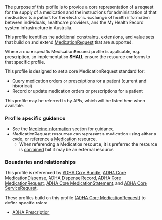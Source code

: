 The purpose of this profile is to provide a core representation of a request for the supply of a medication and the instructions for administration of that medication to a patient for the electronic exchange of health information between individuals, healthcare providers, and the My Health Record system infrastructure in Australia.

This profile identifies the additional constraints, extensions, and value sets that build on and extend [MedicationRequest](http://hl7.org/fhir/R4/medicationrequest.html) that are supported. 

Where a more specific MedicationRequest profile is applicable, e.g. prescription, an implementation **SHALL** ensure the resource conforms to that specific profile.

This profile is designed to set a core MedicationRequest standard for:
* Query medication orders or prescriptions for a patient (current and historical)
* Record or update medication orders or prescriptions for a patient

This profile may be referred to by APIs, which will be listed here when available.


### Profile specific guidance
- See the [Medicine information](guidance.html#medicine-information) section for guidance.
- MedicationRequest resources can represent a medication using either a code, or reference a [Medication](http://hl7.org/fhir/R4/medication.html) resource.
  - When referencing a Medication resource, it is preferred the resource is [contained](http://hl7.org/fhir/R4/references.html#contained) but it may be an external resource.


### Boundaries and relationships
This profile is referenced by 
[ADHA Core Bundle](StructureDefinition-dh-bundle-core-1.html), 
[ADHA Core MedicationDispense](StructureDefinition-dh-medicationdispense-core-1.html), 
[ADHA Dispense Record](StructureDefinition-dh-medicationdispense-disp-1.html), 
[ADHA Core MedicationRequest](StructureDefinition-dh-medicationrequest-core-1.html), 
[ADHA Core MedicationStatement](StructureDefinition-dh-medicationstatement-core-1.html), and
[ADHA Core ServiceRequest](StructureDefinition-dh-servicerequest-core-1.html).

These profiles build on this profile ([ADHA Core MedicationRequest](StructureDefinition-dh-medicationrequest-core-1.html)) to define specific roles:
* [ADHA Prescription](StructureDefinition-dh-medicationrequest-pres-1.html)